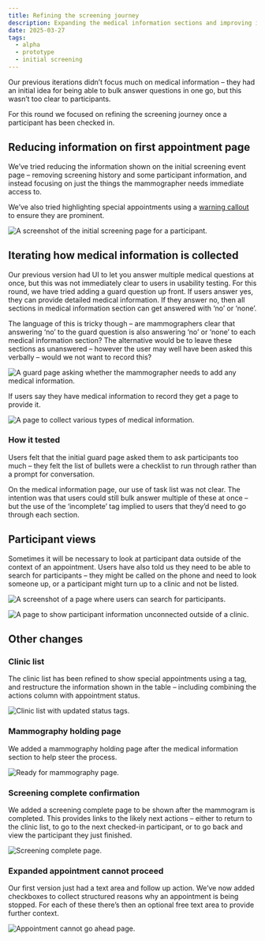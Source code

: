 ```yaml
---
title: Refining the screening journey
description: Expanding the medical information sections and improving information display
date: 2025-03-27
tags:
  - alpha
  - prototype
  - initial screening
---
```


Our previous iterations didn’t focus much on medical information – they had an initial idea for being able to bulk answer questions in one go, but this wasn’t too clear to participants.

For this round we focused on refining the screening journey once a participant has been checked in.

## Reducing information on first appointment page

We’ve tried reducing the information shown on the initial screening event page – removing screening history and some participant information, and instead focusing on just the things the mammographer needs immediate access to.

We’ve also tried highlighting special appointments using a [warning callout](https://service-manual.nhs.uk/design-system/components/warning-callout) to ensure they are prominent.

![A screenshot of the initial screening page for a participant.](event-page--new.png)

## Iterating how medical information is collected

Our previous version had UI to let you answer multiple medical questions at once, but this was not immediately clear to users in usability testing. For this round, we have tried adding a guard question up front. If users answer yes, they can provide detailed medical information. If they answer no, then all sections in medical information section can get answered with ‘no’ or ‘none’.

The language of this is tricky though – are mammographers clear that answering ‘no’ to the guard question is also answering ‘no’ or ‘none’ to each medical information section? The alternative would be to leave these sections as unanswered – however the user may well have been asked this verbally – would we not want to record this?

![A guard page asking whether the mammographer needs to add any medical information.](guard-page.png)

If users say they have medical information to record they get a page to provide it.

![A page to collect various types of medical information.](medical-information.png)

### How it tested

Users felt that the initial guard page asked them to ask participants too much – they felt the list of bullets were a checklist to run through rather than a prompt for conversation.

On the medical information page, our use of task list was not clear. The intention was that users could still bulk answer multiple of these at once – but the use of the ‘incomplete’ tag implied to users that they’d need to go through each section.

## Participant views

Sometimes it will be necessary to look at participant data outside of the context of an appointment. Users have also told us they need to be able to search for participants – they might be called on the phone and need to look someone up, or a participant might turn up to a clinic and not be listed.

![A screenshot of a page where users can search for participants.](participant-index.png)

![A page to show participant information unconnected outside of a clinic.](participant-view.png)

## Other changes

### Clinic list

The clinic list has been refined to show special appointments using a tag, and restructure the information shown in the table – including combining the actions column with appointment status.

![Clinic list with updated status tags.](clinic-list--scheduled.png)

### Mammography holding page

We added a mammography holding page after the medical information section to help steer the process.

![Ready for mammography page.](ready-for-mammography.png)

### Screening complete confirmation

We added a screening complete page to be shown after the mammogram is completed. This provides links to the likely next actions – either to return to the clinic list, to go to the next checked-in participant, or to go back and view the participant they just finished.

![Screening complete page.](screening-complete.png)

### Expanded appointment cannot proceed

Our first version just had a text area and follow up action. We’ve now added checkboxes to collect structured reasons why an appointment is being stopped. For each of these there’s then an optional free text area to provide further context.

![Appointment cannot go ahead page.](appointment-cannot-go-ahead.png)
